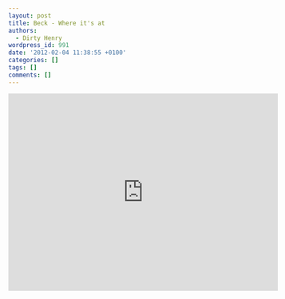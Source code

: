 ```yaml
---
layout: post
title: Beck - Where it's at
authors:
  - Dirty Henry
wordpress_id: 991
date: '2012-02-04 11:38:55 +0100'
categories: []
tags: []
comments: []
---
```

<iframe width="540" height="396" src="http://www.youtube.com/embed/EPfmNxKLDG4" frameborder="0" allowfullscreen></iframe>
